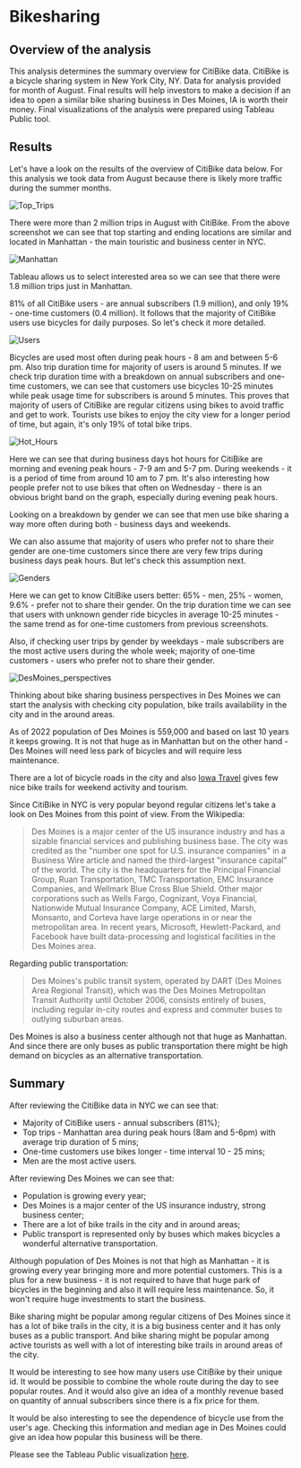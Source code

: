 # Bikesharing

## Overview of the analysis

This analysis determines the summary overview for CitiBike data. CitiBike is a bicycle sharing system in New York City, NY. Data for analysis provided for month of August. Final results will help investors to make a decision if an idea to open a similar bike sharing business in Des Moines, IA is worth their money. Final visualizations of the analysis were prepared using Tableau Public tool.

## Results

Let's have a look on the results of the overview of CitiBike data below. For this analysis we took data from August because there is likely more traffic during the summer months.

![Top_Trips](Resources/Top_Trips.png)

There were more than 2 million trips in August with CitiBike. From the above screenshot we can see that top starting and ending locations are similar and located in Manhattan - the main touristic and business center in NYC.

![Manhattan](Resources/Manhattan.png)

Tableau allows us to select interested area so we can see that there were 1.8 million trips just in Manhattan.

81% of all CitiBike users - are annual subscribers (1.9 million), and only 19% - one-time customers (0.4 million). It follows that the majority of CitiBike users use bicycles for daily purposes. So let's check it more detailed.

![Users](Resources/Users.png)

Bicycles are used most often during peak hours - 8 am and between 5-6 pm. Also trip duration time for majority of users is around 5 minutes. If we check trip duration time with a breakdown on annual subscribers and one-time customers, we can see that customers use bicycles 10-25 minutes while peak usage time for subscribers is around 5 minutes. This proves that majority of users of CitiBike are regular citizens using bikes to avoid traffic and get to work. Tourists use bikes to enjoy the city view for a longer period of time, but again, it's only 19% of total bike trips.

![Hot_Hours](Resources/Hot_Hours.png)

Here we can see that during business days hot hours for CitiBike are morning and evening peak hours - 7-9 am and 5-7 pm. During weekends - it is a period of time from around 10 am to 7 pm. It's also interesting how people prefer not to use bikes that often on Wednesday - there is an obvious bright band on the graph, especially during evening peak hours.

Looking on a breakdown by gender we can see that men use bike sharing a way more often during both - business days and weekends.

We can also assume that majority of users who prefer not to share their gender are one-time customers since there are very few trips during business days peak hours. But let's check this assumption next.

![Genders](Resources/Genders.png)

Here we can get to know CitiBike users better: 65% - men, 25% - women, 9.6% - prefer not to share their gender. On the trip duration time we can see that users with unknown gender ride bicycles in average 10-25 minutes - the same trend as for one-time customers from previous screenshots.

Also, if checking user trips by gender by weekdays - male subscribers are the most active users during the whole week; majority of one-time customers - users who prefer not to share their gender.

![DesMoines_perspectives](Resources/DesMoines_perspectives.png)

Thinking about bike sharing business perspectives in Des Moines we can start the analysis with checking city population, bike trails availability in the city and in the around areas.

As of 2022 population of Des Moines is 559,000 and based on last 10 years it keeps growing. It is not that huge as in Manhattan but on the other hand - Des Moines will need less park of bicycles and will require less maintenance.

There are a lot of bicycle roads in the city and also [Iowa Travel](https://www.traveliowa.com/aspx/search_paged.aspx?srch=&nid=3&snid=447&ctlist=721) gives few nice bike trails for weekend activity and tourism.

Since CitiBike in NYC is very popular beyond regular citizens let's take a look on Des Moines from this point of view. From the Wikipedia:

>Des Moines is a major center of the US insurance industry and has a sizable financial services and publishing business base. The city was credited as the "number one spot for U.S. insurance companies" in a Business Wire article and named the third-largest "insurance capital" of the world. The city is the headquarters for the Principal Financial Group, Ruan Transportation, TMC Transportation, EMC Insurance Companies, and Wellmark Blue Cross Blue Shield. Other major corporations such as Wells Fargo, Cognizant, Voya Financial, Nationwide Mutual Insurance Company, ACE Limited, Marsh, Monsanto, and Corteva have large operations in or near the metropolitan area. In recent years, Microsoft, Hewlett-Packard, and Facebook have built data-processing and logistical facilities in the Des Moines area.

Regarding public transportation:

>Des Moines's public transit system, operated by DART (Des Moines Area Regional Transit), which was the Des Moines Metropolitan Transit Authority until October 2006, consists entirely of buses, including regular in-city routes and express and commuter buses to outlying suburban areas.

Des Moines is also a business center although not that huge as Manhattan. And since there are only buses as public transportation there might be high demand on bicycles as an alternative transportation.

## Summary

After reviewing the CitiBike data in NYC we can see that:
- Majority of CitiBike users - annual subscribers (81%);
- Top trips - Manhattan area during peak hours (8am and 5-6pm) with average trip duration of 5 mins;
- One-time customers use bikes longer - time interval 10 - 25 mins;
- Men are the most active users.

After reviewing Des Moines we can see that:
- Population is growing every year;
- Des Moines is a major center of the US insurance industry, strong business center;
- There are a lot of bike trails in the city and in around areas;
- Public transport is represented only by buses which makes bicycles a wonderful alternative transportation.

Although population of Des Moines is not that high as Manhattan - it is growing every year bringing more and more potential customers. This is a plus for a new business - it is not required to have that huge park of bicycles in the beginning and also it will require less maintenance. So, it won't require huge investments to start the business.

Bike sharing might be popular among regular citizens of Des Moines since it has a lot of bike trails in the city, it is a big business center and it has only buses as a public transport. And bike sharing might be popular among active tourists as well with a lot of interesting bike trails in around areas of the city.

It would be interesting to see how many users use CitiBike by their unique id. It would be possible to combine the whole route during the day to see popular routes. And it would also give an idea of a monthly revenue based on quantity of annual subscribers since there is a fix price for them.

It would be also interesting to see the dependence of bicycle use from the user's age. Checking this information and median age in Des Moines could give an idea how popular this business will be there.

Please see the Tableau Public visualization [here](https://public.tableau.com/app/profile/liliia.strukova/viz/BikeSharingProgram_16478275434390/BikeSharingProgram).
